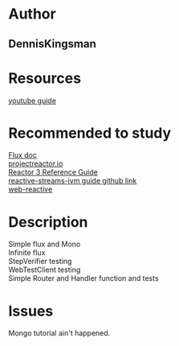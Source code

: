 # Author
## DennisKingsman
# Resources
[youtube guide](https://www.youtube.com/playlist?list=PLnXn1AViWyL70R5GuXt_nIDZytYBnvBdd)
# Recommended to study
[Flux doc](https://projectreactor.io/docs/core/release/api/reactor/core/publisher/Flux.html)  
[projectreactor.io](https://projectreactor.io/)  
[Reactor 3 Reference Guide](https://projectreactor.io/docs/core/release/reference/)  
[reactive-streams-jvm guide github link](https://github.com/reactive-streams/reactive-streams-jvm)  
[web-reactive](https://docs.spring.io/spring-framework/docs/current/reference/html/web-reactive.html)
# Description
Simple flux and Mono  
Infinite flux  
StepVerifier testing  
WebTestClient testing  
Simple Router and Handler function and tests
# Issues
Mongo tutorial ain't happened.
